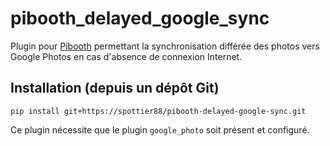 # pibooth_delayed_google_sync

Plugin pour [Pibooth](https://github.com/pibooth/pibooth) permettant la synchronisation différée des photos vers Google Photos en cas d'absence de connexion Internet.

## Installation (depuis un dépôt Git)

```
pip install git+https://spottier88/pibooth-delayed-google-sync.git
```

Ce plugin nécessite que le plugin `google_photo` soit présent et configuré.

